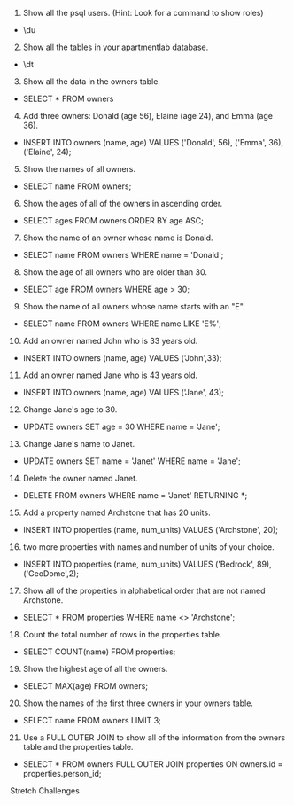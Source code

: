 
1. Show all the psql users. (Hint: Look for a command to show roles)
  * \du

2. Show all the tables in your apartmentlab database.
 * \dt

3. Show all the data in the owners table.
 * SELECT * FROM owners

4. Add three owners: Donald (age 56), Elaine (age 24), and Emma (age 36).
 * INSERT INTO owners (name, age) VALUES ('Donald', 56), ('Emma', 36), ('Elaine', 24);

5. Show the names of all owners.
 * SELECT name FROM owners;

6. Show the ages of all of the owners in ascending order.
 * SELECT ages FROM owners ORDER BY age ASC;

7. Show the name of an owner whose name is Donald.
 * SELECT name FROM owners WHERE name = 'Donald';

8. Show the age of all owners who are older than 30.
 * SELECT age FROM owners WHERE age > 30;

9. Show the name of all owners whose name starts with an "E".
 * SELECT name FROM owners WHERE name LIKE 'E%';

10. Add an owner named John who is 33 years old.
* INSERT INTO owners (name, age) VALUES ('John',33);

11. Add an owner named Jane who is 43 years old.
 * INSERT INTO owners (name, age) VALUES ('Jane', 43);

12. Change Jane's age to 30.
 * UPDATE owners SET age = 30 WHERE name = 'Jane';

13. Change Jane's name to Janet.
 * UPDATE owners SET name = 'Janet' WHERE name = 'Jane';

14. Delete the owner named Janet.
 * DELETE FROM owners WHERE name = 'Janet' RETURNING *;

15. Add a property named Archstone that has 20 units.
 * INSERT INTO properties (name, num_units) VALUES ('Archstone', 20);

16. two more properties with names and number of units of your choice.
 * INSERT INTO properties (name, num_units) VALUES ('Bedrock', 89), ('GeoDome',2);

17. Show all of the properties in alphabetical order that are not named Archstone.
 * SELECT * FROM properties WHERE name <> 'Archstone';

18. Count the total number of rows in the properties table.
 * SELECT COUNT(name) FROM properties;

19. Show the highest age of all the owners.
 * SELECT MAX(age) FROM owners;

20. Show the names of the first three owners in your owners table.
 * SELECT name FROM owners LIMIT 3;

21. Use a FULL OUTER JOIN to show all of the information from the owners table and the properties table.
 * SELECT * FROM owners FULL OUTER JOIN properties ON owners.id = properties.person_id;

Stretch Challenges





